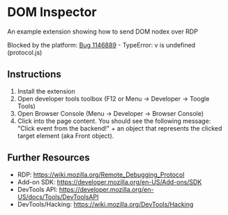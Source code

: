 DOM Inspector
=============
An example extension showing how to send DOM nodex over RDP

Blocked by the platform: [Bug 1146889](https://bugzilla.mozilla.org/show_bug.cgi?id=1146889) - TypeError: v is undefined (protocol.js)

Instructions
------------
1. Install the extension
2. Open developer tools toolbox (F12 or Menu -> Developer -> Toogle Tools)
3. Open Browser Console (Menu -> Developer -> Browser Console)
4. Click into the page content. You should see the following message:
   "Click event from the backend!" + an object that represents the clicked
   target element (aka Front object).
 
Further Resources
-----------------
* RDP: https://wiki.mozilla.org/Remote_Debugging_Protocol
* Add-on SDK: https://developer.mozilla.org/en-US/Add-ons/SDK
* DevTools API: https://developer.mozilla.org/en-US/docs/Tools/DevToolsAPI
* DevTools/Hacking: https://wiki.mozilla.org/DevTools/Hacking

